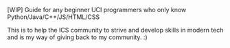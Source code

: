 [WIP] Guide for any beginner UCI programmers who only know Python/Java/C++/JS/HTML/CSS

This is to help the ICS community to strive and develop skills in modern tech and is my way of giving back to my community. :)
